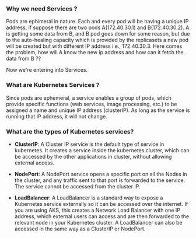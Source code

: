 ### Why we need Services ?

Pods are ephimeral in nature. Each and every pod will be having a unique IP address, if suppose there are two pods A(172.40.30.1) and B(172.40.30.2). A is getting some data from B, and B pod goes down for some reason, but due to the auto-healing capacity which is provided by the replicasets a new pod will be created but with different IP address i.e., 172.40.30.3. Here comes the problem, how will A know the new ip address and how can it fetch the data from B ??

Now we're entering into Services.

### What are Kubernetes Services ?

Since pods are ephemeral, a service enables a group of pods, which provide specific functions (web services, image processing, etc.) to be assigned a name and unique IP address (clusterIP). As long as the service is running that IP address, it will not change.

### What are the types of Kubernetes services?

- **ClusterIP**: A Cluster IP service is the default type of service in kubernetes. It creates a service inside the kubernetes cluster, which can be accessed by the other applications in cluster, without allowing external access.

- **NodePort**: A NodePort service opens a specific port on all the Nodes in the cluster, and any traffic sent to that port is forwarded to the service. The service cannot be accessed from the cluster IP.

- **LoadBalancer**: A LoadBalancer is a standard way to expose a Kubernetes service externally so it can be accessed over the internet. If you are using AKS, this creates a Network Load Balancer with one IP address, which external users can access and are then forwarded to the relevant node in your Kubernetes cluster. A LoadBalancer can also be accessed in the same way as a ClusterIP or NodePort.
